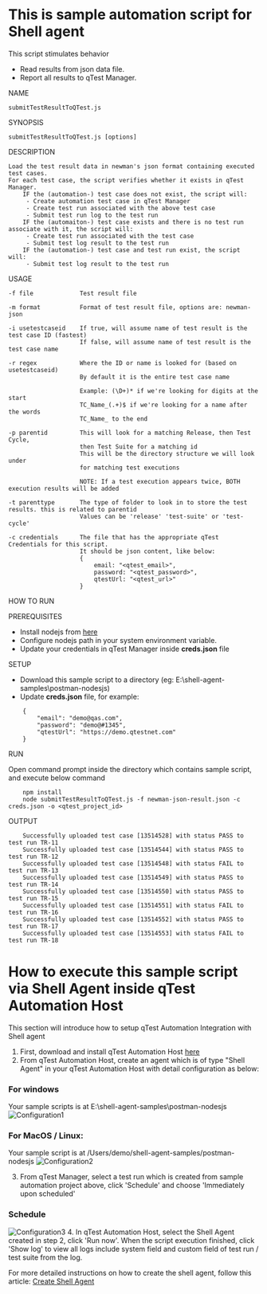 # This is sample automation script for Shell agent

This script stimulates behavior

 - Read results from json data file.
 - Report all results to qTest Manager. 

NAME

    submitTestResultToQTest.js

SYNOPSIS

    submitTestResultToQTest.js [options]

DESCRIPTION

    Load the test result data in newman's json format containing executed test cases. 
    For each test case, the script verifies whether it exists in qTest Manager.
        IF the (automation-) test case does not exist, the script will:
         - Create automation test case in qTest Manager
         - Create test run associated with the above test case
         - Submit test run log to the test run
        IF the (automaiton-) test case exists and there is no test run associate with it, the script will:
         - Create test run associated with the test case
         - Submit test log result to the test run
        IF the (automation-) test case and test run exist, the script will:
         - Submit test log result to the test run

USAGE

    -f file             Test result file

    -m format           Format of test result file, options are: newman-json

    -i usetestcaseid    If true, will assume name of test result is the test case ID (fastest)
                        If false, will assume name of test result is the test case name

    -r regex            Where the ID or name is looked for (based on usetestcaseid)
                        By default it is the entire test case name

                        Example: (\D+)* if we're looking for digits at the start
                        TC_Name_(.+)$ if we're looking for a name after the words
                        TC_Name_ to the end

    -p parentid         This will look for a matching Release, then Test Cycle,
                        then Test Suite for a matching id
                        This will be the directory structure we will look under
                        for matching test executions

                        NOTE: If a test execution appears twice, BOTH execution results will be added

    -t parenttype       The type of folder to look in to store the test results. this is related to parentid
                        Values can be 'release' 'test-suite' or 'test-cycle'

    -c credentials      The file that has the appropriate qTest Credentials for this script.
                        It should be json content, like below:
                        {
                            email: "<qtest_email>",
                            password: "<qtest_password>",
                            qtestUrl: "<qtest_url>"
                        }

HOW TO RUN

PREREQUISITES

  - Install nodejs from [here](https://nodejs.org/en/download/)
  - Configure nodejs path in your system environment variable.
  - Update your credentials in qTest Manager inside **creds.json** file

SETUP

- Download this sample script to a directory (eg:    E:\shell-agent-samples\postman-nodesjs)
- Update **creds.json** file, for example:

```
    {
        "email": "demo@qas.com",
        "password": "demo@#1345",
        "qtestUrl": "https://demo.qtestnet.com"
    }
```
RUN

Open command prompt inside the directory which contains sample script, and execute below command

```
    npm install
    node submitTestResultToQTest.js -f newman-json-result.json -c creds.json -o <qtest_project_id>
```
OUTPUT

```
    Successfully uploaded test case [13514528] with status PASS to test run TR-11
    Successfully uploaded test case [13514544] with status PASS to test run TR-12
    Successfully uploaded test case [13514548] with status FAIL to test run TR-13
    Successfully uploaded test case [13514549] with status PASS to test run TR-14
    Successfully uploaded test case [13514550] with status PASS to test run TR-15
    Successfully uploaded test case [13514551] with status FAIL to test run TR-16
    Successfully uploaded test case [13514552] with status PASS to test run TR-17
    Successfully uploaded test case [13514553] with status FAIL to test run TR-18
```
 
# How to execute this sample script via Shell Agent inside qTest Automation Host

This section will introduce how to setup qTest Automation Integration with Shell agent

1. First, download and install qTest Automation Host [here](https://support.qasymphony.com/hc/en-us/articles/115005225543-Download-Automation-Agent-Host)
2. From qTest Automation Host, create an agent which is of type "Shell Agent" in your qTest Automation Host with detail configuration as below:

### For windows
Your sample scripts is at E:\shell-agent-samples\postman-nodesjs
![Configuration1](/postman-nodesjs/images/shell-agent.png?raw=true)

### For MacOS / Linux: 
Your sample script is at /Users/demo/shell-agent-samples/postman-nodesjs
![Configuration2](/postman-nodesjs/images/shell-agent-2.png?raw=true)

3. From qTest Manager, select a test run which is created from sample automation project above, click 'Schedule' and choose 'Immediately upon scheduled'
### Schedule
![Configuration3](/postman-nodesjs/images/test-run.png?raw=true)
4. In qTest Automation Host, select the Shell Agent created in step 2, click 'Run now'. When the script execution finished, click 'Show log' to view all logs include system field and custom field of test run / test suite from the log.

For more detailed instructions on how to create the shell agent, follow this article: [Create Shell Agent](https://support.qasymphony.com/hc/en-us/articles/115005558783-Create-Shell-Agent)
